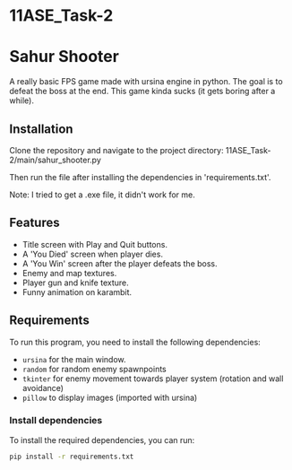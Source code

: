 # 11ASE_Task-2
 
# Sahur Shooter
A really basic FPS game made with ursina engine in python. The goal is to defeat the boss at the end. This game kinda sucks (it gets boring after a while).

## Installation
Clone the repository and navigate to the project directory:
11ASE_Task-2/main/sahur_shooter.py

Then run the file after installing the dependencies in 'requirements.txt'.

Note: I tried to get a .exe file, it didn't work for me.

## Features
- Title screen with Play and Quit buttons.
- A 'You Died' screen when player dies.
- A 'You Win' screen after the player defeats the boss.
- Enemy and map textures.
- Player gun and knife texture.
- Funny animation on karambit.

## Requirements
To run this program, you need to install the following dependencies:

- `ursina` for the main window.
- `random` for random enemy spawnpoints
- `tkinter` for enemy movement towards player system (rotation and wall avoidance)
- `pillow` to display images (imported with ursina)

### Install dependencies
To install the required dependencies, you can run:

```bash
pip install -r requirements.txt
